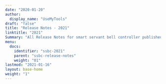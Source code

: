 ```yaml
---
date: "2020-01-20"
author:
  display_name: "UseMyTools"
draft: "false"
title: "Release Notes - 2021"
linktitle: "2021"
Summary: "All Release Notes for smart servant bell controller published in 2021 are listed here."
menu:
  docs:
    identifier: "ssbc-2021"
    parent: "ssbc-release-notes"
    weight: "01"
lastmod: "2021-01-16"
layout: base-home
weight: "1"
---
```

